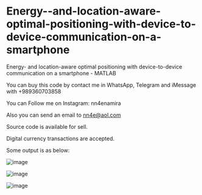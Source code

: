 # Energy--and-location-aware-optimal-positioning-with-device-to-device-communication-on-a-smartphone
Energy- and location-aware optimal positioning with device-to-device communication on a smartphone - MATLAB

You can buy this code by contact me in WhatsApp, Telegram and iMessage with +989360703858

You can Follow me on Instagram: nn4enamira

Also you can send an email to nn4e@aol.com

Source code is available for sell.

Digital currency transactions are accepted.

Some output is as below:

![image](https://github.com/user-attachments/assets/3c034922-e75d-4009-a7f5-666fb18daebb)

![image](https://github.com/user-attachments/assets/328dcb4b-2610-4b1c-bcd0-b82b3fa595ca)

![image](https://github.com/user-attachments/assets/83f8a73a-cd88-4b85-b21e-2e72014db1ec)



